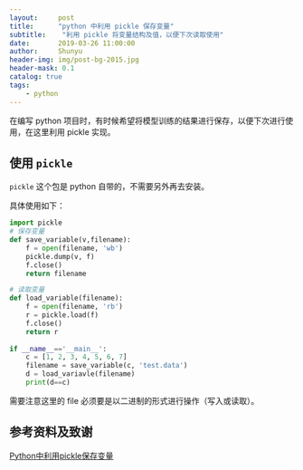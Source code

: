 ```yaml
---
layout:     post
title:      "python 中利用 pickle 保存变量"
subtitle:    "利用 pickle 将变量结构及值，以便下次读取使用"
date:       2019-03-26 11:00:00
author:     Shunyu
header-img: img/post-bg-2015.jpg
header-mask: 0.1
catalog: true
tags:
    - python
---
```




在编写 python 项目时，有时候希望将模型训练的结果进行保存，以便下次进行使用，在这里利用 pickle 实现。



## 使用 `pickle`

`pickle` 这个包是 python 自带的，不需要另外再去安装。



具体使用如下：

```python
import pickle
# 保存变量
def save_variable(v,filename):
    f = open(filename, 'wb')
    pickle.dump(v, f)
    f.close()
    return filename

# 读取变量
def load_variable(filename):
    f = open(filename, 'rb')
    r = pickle.load(f)
    f.close()
    return r
 
if __name__=='__main__':
    c = [1, 2, 3, 4, 5, 6, 7]
    filename = save_variable(c, 'test.data')
    d = load_variavle(filename)
    print(d==c)
```



需要注意这里的 file 必须要是以二进制的形式进行操作（写入或读取）。



## 参考资料及致谢

[Python中利用pickle保存变量](https://blog.csdn.net/qq_27575895/article/details/81100232)